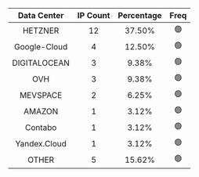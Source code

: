 | Data Center | IP Count | Percentage | Freq |
|:------------:|:--------:|:-----------:|:-----:|
| HETZNER | 12 | 37.50% | 🟢 |
| Google-Cloud | 4 | 12.50% | 🟢 |
| DIGITALOCEAN | 3 | 9.38% | 🟢 |
| OVH | 3 | 9.38% | 🟢 |
| MEVSPACE | 2 | 6.25% | 🟢 |
| AMAZON | 1 | 3.12% | 🟢 |
| Contabo | 1 | 3.12% | 🟢 |
| Yandex.Cloud | 1 | 3.12% | 🟢 |
| OTHER | 5 | 15.62% | 🟢 |